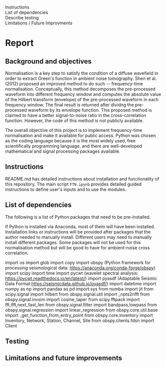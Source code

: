 Instructions	
List of dependencies	
Describe testing	
Limitations / Future Improvments	


# Report

## Background and objectives

Normalisation is a key step to satisfy the condition of a diffuse wavefield in order to extract Green's function in ambient noise tomography. Shen et al. (2012) proposed an improved method to do such -- frequency-time normalisation. Conceptually, this method decomposes the pre-processed waveform into different frequency window and computes the absolute value of the Hilbert transform (envelope) of the pre-processed waveform in each frequency window. The final result is returned after dividng the pre-processed waveform by its envelope function. This proposed method is claimed to have a better signal-to-noise ratio in the cross-correlation function. However, the code of this method is not publicly available. 

The overall objective of this project is to implement frequency-time normalisation and make it available for public access. Python was chosen as the coding language because it is the most widely used, free scientifically programming language, and there are well-developed mathematical and signal processing packages available.

## Instructions 
README.md has detailed instructions about installation and functionality of this repository. The main script `FTN.ipynb` provides detailed guided instructions to define user's inputs and to use the modules. 

## List of dependencies

The following is a list of Python packages that need to be pre-installed. 

If Python is installed via Anaconda, most of them will have been installed. Installation links or instructions will be provided after packages that the author needed to manually install. Different users may need to manually install different packages. Some packages will not be used for this normalisation method but will be good to have for ambient-noise cross correlation. 

import os 
import glob
import copy
import obspy (Python framework for processing seismological data: https://anaconda.org/conda-forge/obspy)
import scipy
import time
import pycwt (wavelet spectral analysis: https://pycwt.readthedocs.io/en/latest/)
import pyasdf (Adaptable Seismic Data Format:https://seismicdata.github.io/pyasdf/)
import datetime
import numpy as np
import pandas as pd
import sys
from numba import jit
from scipy.signal import hilbert
from obspy.signal.util import _npts2nfft
from obspy.signal.invsim import cosine_taper
from scipy.fftpack import fft,ifft,next_fast_len
from obspy.signal.filter import bandpass,lowpass
from obspy.signal.regression import linear_regression
from obspy.core.util.base import _get_function_from_entry_point
from obspy.core.inventory import Inventory, Network, Station, Channel, Site
from obspy.clients.fdsn import Client

## Testing 



## Limitations and future improvements 



